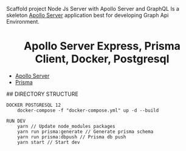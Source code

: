 Scaffold project Node Js Server with Apollo Server and GraphQL
Is a skeleton [Apollo Server](https://www.apollographql.com) application best for
developing Graph Api Environment.

<p align="center">
    <h1 align="center">Apollo Server Express, Prisma Client, Docker, Postgresql</h1>
    <ul>
        <li><a href="https://github.com/apollographql/apollo-server" target="_blank">Apollo Server</a></li>
        <li><a href="https://github.com/prisma/prisma" target="_blank">Prisma</a></li>
    </ul>
    
</p>
## DIRECTORY STRUCTURE

```
DOCKER POSTGRESQL 12
    docker-compose -f "docker-compose.yml" up -d --build
```

```
RUN DEV
    yarn // Update node_modules packages
    yarn run prisma:generate // Generate prisma schema
    yarn run prisma:dbpush // Prisma db push
    yarn start // Start dev
```
